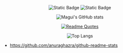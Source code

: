 <div align="center">

<img alt="Static Badge" src="https://img.shields.io/badge/-hello%20there!-pink">

<img alt="Static Badge" src="https://img.shields.io/badge/currently%20learning%20javascript-purple">

![Magui's GitHub stats](https://github-readme-stats.vercel.app/api?username=MaguiCP&theme=material-palenight&show_icons=true\&hide=contribs,issues)

</div>
<div align="center">
  
[![Readme Quotes](https://quotes-github-readme.vercel.app/api?type=horizontal&theme=catppuccin_mocha)](https://github.com/piyushsuthar/github-readme-quotes)

![Top Langs](https://github-readme-stats.vercel.app/api/top-langs/?username=MaguiCP&layout=compact)

</div>


- https://github.com/anuraghazra/github-readme-stats


<!--
**MaguiCP/MaguiCP** is a ✨ _special_ ✨ repository because its `README.md` (this file) appears on your GitHub profile.

Here are some ideas to get you started:

- 🔭 I’m currently working on ...
- 🌱 I’m currently learning ...
- 👯 I’m looking to collaborate on ...
- 🤔 I’m looking for help with ...
- 💬 Ask me about ...
- 📫 How to reach me: ...
- 😄 Pronouns: ...
- ⚡ Fun fact: ...
-->
